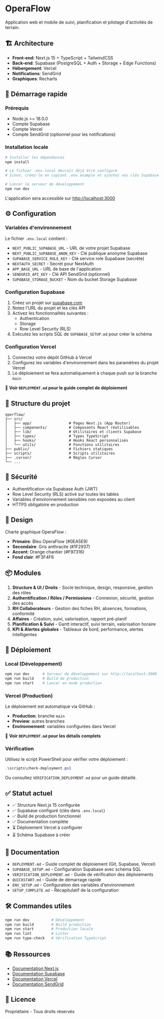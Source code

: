# OperaFlow

Application web et mobile de suivi, planification et pilotage d'activités de terrain.

## 🏗️ Architecture

- **Front-end**: Next.js 15 + TypeScript + TailwindCSS
- **Back-end**: Supabase (PostgreSQL + Auth + Storage + Edge Functions)
- **Hébergement**: Vercel
- **Notifications**: SendGrid
- **Graphiques**: Recharts

## 🚀 Démarrage rapide

### Prérequis

- Node.js >= 18.0.0
- Compte Supabase
- Compte Vercel
- Compte SendGrid (optionnel pour les notifications)

### Installation locale

```bash
# Installer les dépendances
npm install

# Le fichier .env.local devrait déjà être configuré
# Sinon, créez-le en copiant .env.example et ajoutez vos clés Supabase

# Lancer le serveur de développement
npm run dev
```

L'application sera accessible sur [http://localhost:3000](http://localhost:3000)

## ⚙️ Configuration

### Variables d'environnement

Le fichier `.env.local` contient :
- `NEXT_PUBLIC_SUPABASE_URL` - URL de votre projet Supabase
- `NEXT_PUBLIC_SUPABASE_ANON_KEY` - Clé publique anonyme Supabase
- `SUPABASE_SERVICE_ROLE_KEY` - Clé service role Supabase (secrète)
- `NEXTAUTH_SECRET` - Secret pour NextAuth
- `APP_BASE_URL` - URL de base de l'application
- `SENDGRID_API_KEY` - Clé API SendGrid (optionnel)
- `SUPABASE_STORAGE_BUCKET` - Nom du bucket Storage Supabase

### Configuration Supabase

1. Créez un projet sur [supabase.com](https://supabase.com)
2. Notez l'URL du projet et les clés API
3. Activez les fonctionnalités suivantes :
   - Authentication
   - Storage
   - Row Level Security (RLS)
4. Exécutez les scripts SQL de `SUPABASE_SETUP.md` pour créer le schéma

### Configuration Vercel

1. Connectez votre dépôt GitHub à Vercel
2. Configurez les variables d'environnement dans les paramètres du projet Vercel
3. Le déploiement se fera automatiquement à chaque push sur la branche `main`

📖 **Voir `DEPLOYMENT.md` pour le guide complet de déploiement**

## 📁 Structure du projet

```
operflow/
├── src/
│   ├── app/                 # Pages Next.js (App Router)
│   ├── components/          # Composants React réutilisables
│   ├── lib/                 # Utilitaires et clients Supabase
│   ├── types/               # Types TypeScript
│   ├── hooks/               # Hooks React personnalisés
│   └── utils/               # Fonctions utilitaires
├── public/                  # Fichiers statiques
├── scripts/                 # Scripts utilitaires
├── .cursor/                 # Règles Cursor
└── ...
```

## 🔐 Sécurité

- Authentification via Supabase Auth (JWT)
- Row Level Security (RLS) activé sur toutes les tables
- Variables d'environnement sensibles non exposées au client
- HTTPS obligatoire en production

## 🎨 Design

Charte graphique OperaFlow :
- **Primaire**: Bleu OperaFlow (#0EA5E9)
- **Secondaire**: Gris anthracite (#1F2937)
- **Accent**: Orange chantier (#F97316)
- **Fond clair**: #F3F4F6

## 📦 Modules

1. **Structure & UI / Droits** - Socle technique, design, responsive, gestion des rôles
2. **Authentification / Rôles / Permissions** - Connexion, sécurité, gestion des accès
3. **RH Collaborateurs** - Gestion des fiches RH, absences, formations, conformité
4. **Affaires** - Création, suivi, valorisation, rapport pré-planif
5. **Planification & Suivi** - Gantt interactif, suivi terrain, valorisation horaire
6. **KPI & Alertes globales** - Tableaux de bord, performance, alertes intelligentes

## 🚢 Déploiement

### Local (Développement)

```bash
npm run dev      # Serveur de développement sur http://localhost:3000
npm run build    # Build de production
npm run start    # Lancer en mode production
```

### Vercel (Production)

Le déploiement est automatique via GitHub :

- **Production**: branche `main`
- **Preview**: autres branches
- **Environnement**: variables configurées dans Vercel

📖 **Voir `DEPLOYMENT.md` pour les détails complets**

### Vérification

Utilisez le script PowerShell pour vérifier votre déploiement :

```powershell
.\scripts\check-deployment.ps1
```

Ou consultez `VERIFICATION_DEPLOYMENT.md` pour un guide détaillé.

## ✅ Statut actuel

- ✅ Structure Next.js 15 configurée
- ✅ Supabase configuré (clés dans `.env.local`)
- ✅ Build de production fonctionnel
- ✅ Documentation complète
- ⏳ Déploiement Vercel à configurer
- ⏳ Schéma Supabase à créer

## 📝 Documentation

- `DEPLOYMENT.md` - Guide complet de déploiement (Git, Supabase, Vercel)
- `SUPABASE_SETUP.md` - Configuration Supabase avec schéma SQL
- `VERIFICATION_DEPLOYMENT.md` - Guide de vérification des déploiements
- `QUICKSTART.md` - Guide de démarrage rapide
- `ENV_SETUP.md` - Configuration des variables d'environnement
- `SETUP_COMPLETE.md` - Récapitulatif de la configuration

## 🛠️ Commandes utiles

```bash
npm run dev          # Développement
npm run build        # Build production
npm run start        # Production locale
npm run lint         # Linter
npm run type-check   # Vérification TypeScript
```

## 📚 Ressources

- [Documentation Next.js](https://nextjs.org/docs)
- [Documentation Supabase](https://supabase.com/docs)
- [Documentation Vercel](https://vercel.com/docs)
- [Documentation SendGrid](https://docs.sendgrid.com)

## 📝 Licence

Propriétaire - Tous droits réservés

